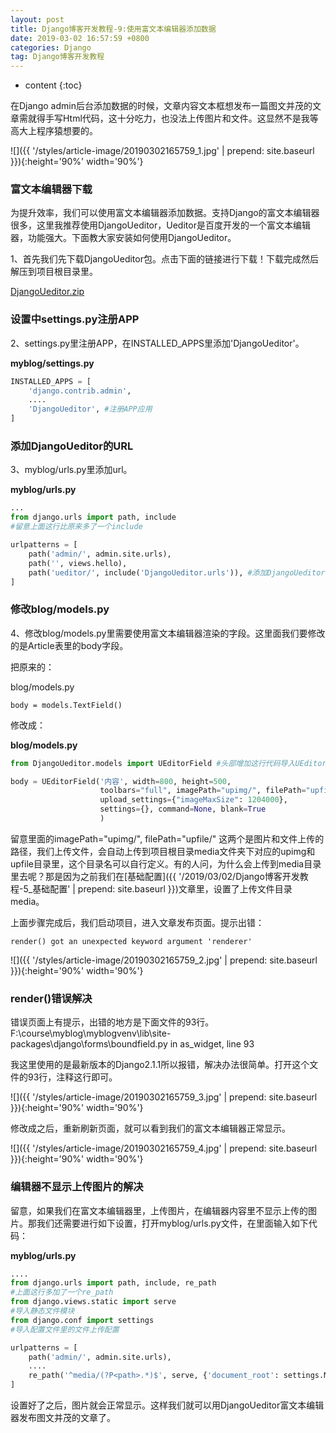 ```yaml
---
layout: post
title: Django博客开发教程-9:使用富文本编辑器添加数据
date: 2019-03-02 16:57:59 +0800
categories: Django
tag: Django博客开发教程
---
```


* content
{:toc}



在Django admin后台添加数据的时候，文章内容文本框想发布一篇图文并茂的文章需就得手写Html代码，这十分吃力，也没法上传图片和文件。这显然不是我等高大上程序猿想要的。

![]({{ '/styles/article-image/20190302165759_1.jpg' | prepend: site.baseurl }}){:height='90%' width='90%'}

### 富文本编辑器下载 ###
为提升效率，我们可以使用富文本编辑器添加数据。支持Django的富文本编辑器很多，这里我推荐使用DjangoUeditor，Ueditor是百度开发的一个富文本编辑器，功能强大。下面教大家安装如何使用DjangoUeditor。

1、首先我们先下载DjangoUeditor包。点击下面的链接进行下载！下载完成然后解压到项目根目录里。

[DjangoUeditor.zip](https://www.django.cn/media/upfile/DjangoUeditor_20181010013851_248.zip)

### 设置中settings.py注册APP ###
2、settings.py里注册APP，在INSTALLED_APPS里添加'DjangoUeditor'。

**myblog/settings.py**

```python
INSTALLED_APPS = [
    'django.contrib.admin',
    ....
    'DjangoUeditor', #注册APP应用
]
```

### 添加DjangoUeditor的URL ###
3、myblog/urls.py里添加url。

**myblog/urls.py**

```python
...
from django.urls import path, include
#留意上面这行比原来多了一个include

urlpatterns = [
    path('admin/', admin.site.urls),
    path('', views.hello),
    path('ueditor/', include('DjangoUeditor.urls')), #添加DjangoUeditor的URL
]
```
### 修改blog/models.py ###
4、修改blog/models.py里需要使用富文本编辑器渲染的字段。这里面我们要修改的是Article表里的body字段。

把原来的：

blog/models.py

	body = models.TextField()

修改成：

**blog/models.py**

```python
from DjangoUeditor.models import UEditorField #头部增加这行代码导入UEditorField

body = UEditorField('内容', width=800, height=500, 
                    toolbars="full", imagePath="upimg/", filePath="upfile/",
                    upload_settings={"imageMaxSize": 1204000},
                    settings={}, command=None, blank=True
                    )
```

留意里面的imagePath="upimg/", filePath="upfile/" 这两个是图片和文件上传的路径，我们上传文件，会自动上传到项目根目录media文件夹下对应的upimg和upfile目录里，这个目录名可以自行定义。有的人问，为什么会上传到media目录里去呢？那是因为之前我们在[基础配置]({{ '/2019/03/02/Django博客开发教程-5_基础配置' | prepend: site.baseurl }})文章里，设置了上传文件目录media。

上面步骤完成后，我们启动项目，进入文章发布页面。提示出错：

	render() got an unexpected keyword argument 'renderer'

![]({{ '/styles/article-image/20190302165759_2.jpg' | prepend: site.baseurl }}){:height='90%' width='90%'}

### render()错误解决 ###
错误页面上有提示，出错的地方是下面文件的93行。
F:\course\myblog\myblogvenv\lib\site-packages\django\forms\boundfield.py in as_widget, line 93

我这里使用的是最新版本的Django2.1.1所以报错，解决办法很简单。打开这个文件的93行，注释这行即可。

![]({{ '/styles/article-image/20190302165759_3.jpg' | prepend: site.baseurl }}){:height='90%' width='90%'}

修改成之后，重新刷新页面，就可以看到我们的富文本编辑器正常显示。

![]({{ '/styles/article-image/20190302165759_4.jpg' | prepend: site.baseurl }}){:height='90%' width='90%'}

### 编辑器不显示上传图片的解决 ###
留意，如果我们在富文本编辑器里，上传图片，在编辑器内容里不显示上传的图片。那我们还需要进行如下设置，打开myblog/urls.py文件，在里面输入如下代码：

**myblog/urls.py**

```python
....
from django.urls import path, include, re_path
#上面这行多加了一个re_path
from django.views.static import serve
#导入静态文件模块
from django.conf import settings
#导入配置文件里的文件上传配置

urlpatterns = [
    path('admin/', admin.site.urls),
    ....
    re_path('^media/(?P<path>.*)$', serve, {'document_root': settings.MEDIA_ROOT}),#增加此行
]
```

设置好了之后，图片就会正常显示。这样我们就可以用DjangoUeditor富文本编辑器发布图文并茂的文章了。
